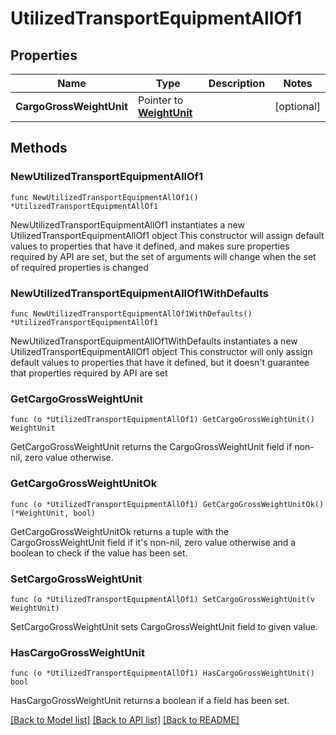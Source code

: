 # UtilizedTransportEquipmentAllOf1

## Properties

Name | Type | Description | Notes
------------ | ------------- | ------------- | -------------
**CargoGrossWeightUnit** | Pointer to [**WeightUnit**](WeightUnit.md) |  | [optional] 

## Methods

### NewUtilizedTransportEquipmentAllOf1

`func NewUtilizedTransportEquipmentAllOf1() *UtilizedTransportEquipmentAllOf1`

NewUtilizedTransportEquipmentAllOf1 instantiates a new UtilizedTransportEquipmentAllOf1 object
This constructor will assign default values to properties that have it defined,
and makes sure properties required by API are set, but the set of arguments
will change when the set of required properties is changed

### NewUtilizedTransportEquipmentAllOf1WithDefaults

`func NewUtilizedTransportEquipmentAllOf1WithDefaults() *UtilizedTransportEquipmentAllOf1`

NewUtilizedTransportEquipmentAllOf1WithDefaults instantiates a new UtilizedTransportEquipmentAllOf1 object
This constructor will only assign default values to properties that have it defined,
but it doesn't guarantee that properties required by API are set

### GetCargoGrossWeightUnit

`func (o *UtilizedTransportEquipmentAllOf1) GetCargoGrossWeightUnit() WeightUnit`

GetCargoGrossWeightUnit returns the CargoGrossWeightUnit field if non-nil, zero value otherwise.

### GetCargoGrossWeightUnitOk

`func (o *UtilizedTransportEquipmentAllOf1) GetCargoGrossWeightUnitOk() (*WeightUnit, bool)`

GetCargoGrossWeightUnitOk returns a tuple with the CargoGrossWeightUnit field if it's non-nil, zero value otherwise
and a boolean to check if the value has been set.

### SetCargoGrossWeightUnit

`func (o *UtilizedTransportEquipmentAllOf1) SetCargoGrossWeightUnit(v WeightUnit)`

SetCargoGrossWeightUnit sets CargoGrossWeightUnit field to given value.

### HasCargoGrossWeightUnit

`func (o *UtilizedTransportEquipmentAllOf1) HasCargoGrossWeightUnit() bool`

HasCargoGrossWeightUnit returns a boolean if a field has been set.


[[Back to Model list]](../README.md#documentation-for-models) [[Back to API list]](../README.md#documentation-for-api-endpoints) [[Back to README]](../README.md)


